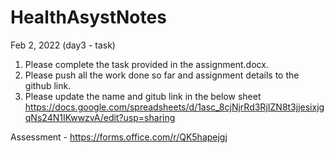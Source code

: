 # HealthAsystNotes
Feb 2, 2022 (day3 - task)
1. Please complete the task provided in the assignment.docx. 
2. Please push all the work done so far and assignment details to the github link. 
3. Please update the name and gitub link in the below sheet
https://docs.google.com/spreadsheets/d/1asc_8cjNjrRd3RjIZN8t3jjesixjgqNs24N1IKwwzvA/edit?usp=sharing


Assessment - https://forms.office.com/r/QK5hapejgj

